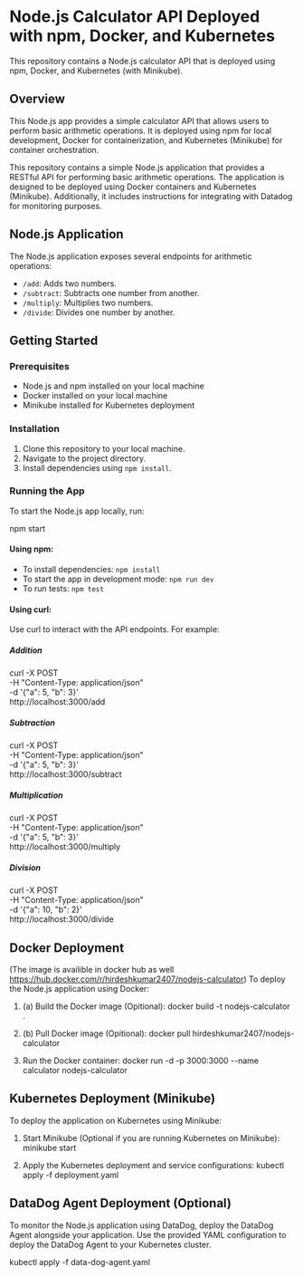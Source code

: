 # Node.js Calculator API Deployed with npm, Docker, and Kubernetes

This repository contains a Node.js calculator API that is deployed using npm, Docker, and Kubernetes (with Minikube). 

## Overview

This Node.js app provides a simple calculator API that allows users to perform basic arithmetic operations. It is deployed using npm for local development, Docker for containerization, and Kubernetes (Minikube) for container orchestration.

This repository contains a simple Node.js application that provides a RESTful API for performing basic arithmetic operations. The application is designed to be deployed using Docker containers and Kubernetes (Minikube). Additionally, it includes instructions for integrating with Datadog for monitoring purposes.

## Node.js Application
The Node.js application exposes several endpoints for arithmetic operations:

- `/add`: Adds two numbers.
- `/subtract`: Subtracts one number from another.
- `/multiply`: Multiplies two numbers.
- `/divide`: Divides one number by another.

## Getting Started

### Prerequisites

- Node.js and npm installed on your local machine
- Docker installed on your local machine
- Minikube installed for Kubernetes deployment

### Installation

1. Clone this repository to your local machine.
2. Navigate to the project directory.
3. Install dependencies using `npm install`.

### Running the App

To start the Node.js app locally, run:

npm start

#### Using npm:

- To install dependencies: `npm install`
- To start the app in development mode: `npm run dev`
- To run tests: `npm test`

#### Using curl:

Use curl to interact with the API endpoints. For example:


##### Addition
curl -X POST \
  -H "Content-Type: application/json" \
  -d '{"a": 5, "b": 3}' \
  http://localhost:3000/add

##### Subtraction
curl -X POST \
  -H "Content-Type: application/json" \
  -d '{"a": 5, "b": 3}' \
  http://localhost:3000/subtract

##### Multiplication
curl -X POST \
  -H "Content-Type: application/json" \
  -d '{"a": 5, "b": 3}' \
  http://localhost:3000/multiply

##### Division
curl -X POST \
  -H "Content-Type: application/json" \
  -d '{"a": 10, "b": 2}' \
  http://localhost:3000/divide


## Docker Deployment
(The image is availible in docker hub as well https://hub.docker.com/r/hirdeshkumar2407/nodejs-calculator)
To deploy the Node.js application using Docker:



1. (a) Build the Docker image (Opitional):
docker build -t nodejs-calculator .

1. (b) Pull Docker image (Opitional):
docker pull hirdeshkumar2407/nodejs-calculator

2. Run the Docker container:
docker run -d -p 3000:3000 --name calculator nodejs-calculator


## Kubernetes Deployment (Minikube)
To deploy the application on Kubernetes using Minikube:

1. Start Minikube (Optional if you are running Kubernetes on Minikube):
minikube start

2. Apply the Kubernetes deployment and service configurations:
kubectl apply -f deployment.yaml

## DataDog Agent Deployment (Optional)
To monitor the Node.js application using DataDog, deploy the DataDog Agent alongside your application. Use the provided YAML configuration to deploy the DataDog Agent to your Kubernetes cluster.

kubectl apply -f data-dog-agent.yaml
